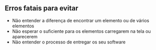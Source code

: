 ## Erros fatais para evitar

- Não entender a diferença de encontrar um elemento ou de vários elementos
- Não esperar o suficiente para os elementos carregarem na tela ou aparecerem
- Não entender o processo de entregar os seu software